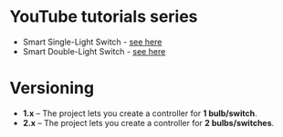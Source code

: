 # YouTube tutorials series
- Smart Single-Light Switch - <a href="https://www.youtube.com/playlist?list=PLFz2_WFtNFYx_LV5PRiveZ5qlhlL1-o_l" target="_blank" rel="noopener noreferrer">see here</a>
- Smart Double-Light Switch - <a href="https://www.youtube.com/playlist?list=PLFz2_WFtNFYwYHAGg9RUDV8IxZuN8_xnA" target="_blank" rel="noopener noreferrer">see here</a>

# Versioning
- **1.x** – The project lets you create a controller for **1 bulb/switch**.  
- **2.x** – The project lets you create a controller for **2 bulbs/switches**.
